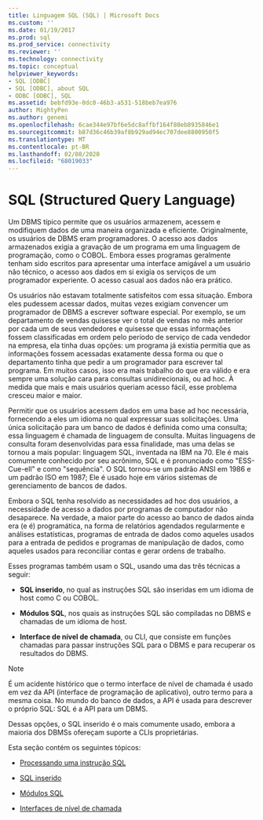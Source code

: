 ```yaml
---
title: Linguagem SQL (SQL) | Microsoft Docs
ms.custom: ''
ms.date: 01/19/2017
ms.prod: sql
ms.prod_service: connectivity
ms.reviewer: ''
ms.technology: connectivity
ms.topic: conceptual
helpviewer_keywords:
- SQL [ODBC]
- SQL [ODBC], about SQL
- ODBC [ODBC], SQL
ms.assetid: bebfd93e-0dc0-46b3-a531-518beb7ea976
author: MightyPen
ms.author: genemi
ms.openlocfilehash: 6cae344e97bf6e5dc8affbf164f80eb8935846e1
ms.sourcegitcommit: b87d36c46b39af8b929ad94ec707dee8800950f5
ms.translationtype: MT
ms.contentlocale: pt-BR
ms.lasthandoff: 02/08/2020
ms.locfileid: "68019033"
---
```

# <a name="structured-query-language-sql"></a>SQL (Structured Query Language)
Um DBMS típico permite que os usuários armazenem, acessem e modifiquem dados de uma maneira organizada e eficiente. Originalmente, os usuários de DBMS eram programadores. O acesso aos dados armazenados exigia a gravação de um programa em uma linguagem de programação, como o COBOL. Embora esses programas geralmente tenham sido escritos para apresentar uma interface amigável a um usuário não técnico, o acesso aos dados em si exigia os serviços de um programador experiente. O acesso casual aos dados não era prático.  
  
 Os usuários não estavam totalmente satisfeitos com essa situação. Embora eles pudessem acessar dados, muitas vezes exigiam convencer um programador de DBMS a escrever software especial. Por exemplo, se um departamento de vendas quisesse ver o total de vendas no mês anterior por cada um de seus vendedores e quisesse que essas informações fossem classificadas em ordem pelo período de serviço de cada vendedor na empresa, ela tinha duas opções: um programa já existia permitia que as informações fossem acessadas exatamente dessa forma ou que o departamento tinha que pedir a um programador para escrever tal programa. Em muitos casos, isso era mais trabalho do que era válido e era sempre uma solução cara para consultas unidirecionais, ou ad hoc. À medida que mais e mais usuários queriam acesso fácil, esse problema cresceu maior e maior.  
  
 Permitir que os usuários acessem dados em uma base ad hoc necessária, fornecendo a eles um idioma no qual expressar suas solicitações. Uma única solicitação para um banco de dados é definida como uma consulta; essa linguagem é chamada de linguagem de consulta. Muitas linguagens de consulta foram desenvolvidas para essa finalidade, mas uma delas se tornou a mais popular: linguagem SQL, inventada na IBM na 70. Ele é mais comumente conhecido por seu acrônimo, SQL e é pronunciado como "ESS-Cue-ell" e como "sequência". O SQL tornou-se um padrão ANSI em 1986 e um padrão ISO em 1987; Ele é usado hoje em vários sistemas de gerenciamento de bancos de dados.  
  
 Embora o SQL tenha resolvido as necessidades ad hoc dos usuários, a necessidade de acesso a dados por programas de computador não desaparece. Na verdade, a maior parte do acesso ao banco de dados ainda era (e é) programática, na forma de relatórios agendados regularmente e análises estatísticas, programas de entrada de dados como aqueles usados para a entrada de pedidos e programas de manipulação de dados, como aqueles usados para reconciliar contas e gerar ordens de trabalho.  
  
 Esses programas também usam o SQL, usando uma das três técnicas a seguir:  
  
-   **SQL inserido**, no qual as instruções SQL são inseridas em um idioma de host como C ou COBOL.  
  
-   **Módulos SQL**, nos quais as instruções SQL são compiladas no DBMS e chamadas de um idioma de host.  
  
-   **Interface de nível de chamada**, ou CLI, que consiste em funções chamadas para passar instruções SQL para o DBMS e para recuperar os resultados do DBMS.  
  
> [!NOTE]  
>  É um acidente histórico que o termo interface de nível de chamada é usado em vez da API (interface de programação de aplicativo), outro termo para a mesma coisa. No mundo do banco de dados, a API é usada para descrever o próprio SQL: SQL é a API para um DBMS.  
  
 Dessas opções, o SQL inserido é o mais comumente usado, embora a maioria dos DBMSs ofereçam suporte a CLIs proprietárias.  
  
 Esta seção contém os seguintes tópicos:  
  
-   [Processando uma instrução SQL](../../odbc/reference/processing-a-sql-statement.md)  
  
-   [SQL inserido](../../odbc/reference/embedded-sql.md)  
  
-   [Módulos SQL](../../odbc/reference/sql-modules.md)  
  
-   [Interfaces de nível de chamada](../../odbc/reference/call-level-interfaces.md)
